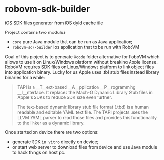 # robovm-sdk-builder
iOS SDK files generator from iOS dyld cache file

Project contains two modules:
- `core` pure Java module that can be run as Java application;
- `robovm-sdk-builder` ios application that to be run with RoboVM

Goal of this project is to generate `Xcode` folder alternative for RoboVM which allows to use it on Linux/Windows platform without breaking Apple license.
RoboVM requires SDK files on Linux/Windows platform to link object files into application binary. Lucky for us Apple uses .tbl stub files instead library binaries for a while:
> TAPI is a __T__ext-based __A__pplication __P__rogramming __I__nterface. It replaces the Mach-O Dynamic Library Stub files in Apple's SDKs to reduce SDK size even further.
>
> The text-based dynamic library stub file format (.tbd) is a human readable and editable YAML text file. The TAPI projects uses the LLVM YAML parser to read those files and provides this functionality to the linker as a dynamic library.

Once started on device there are two options:
- generate SDK `in vitro` directly on device;
- or start web server to download files from device and use Java module to hack things on host pc.



